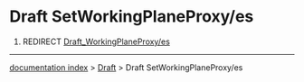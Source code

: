 # Draft SetWorkingPlaneProxy/es
1.  REDIRECT [Draft\_WorkingPlaneProxy/es](Draft_WorkingPlaneProxy/es.md)

---
[documentation index](../README.md) > [Draft](Draft_Workbench.md) > Draft SetWorkingPlaneProxy/es
